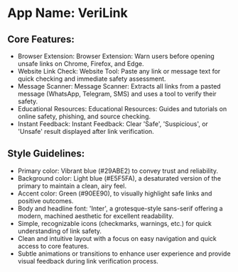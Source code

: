# **App Name**: VeriLink

## Core Features:

- Browser Extension: Browser Extension:  Warn users before opening unsafe links on Chrome, Firefox, and Edge.
- Website Link Check: Website Tool: Paste any link or message text for quick checking and immediate safety assessment.
- Message Scanner: Message Scanner: Extracts all links from a pasted message (WhatsApp, Telegram, SMS) and uses a tool to verify their safety.
- Educational Resources: Educational Resources: Guides and tutorials on online safety, phishing, and source checking.
- Instant Feedback: Instant Feedback: Clear 'Safe', 'Suspicious', or 'Unsafe' result displayed after link verification.

## Style Guidelines:

- Primary color: Vibrant blue (#29ABE2) to convey trust and reliability.
- Background color: Light blue (#E5F5FA), a desaturated version of the primary to maintain a clean, airy feel.
- Accent color: Green (#90EE90), to visually highlight safe links and positive outcomes.
- Body and headline font: 'Inter', a grotesque-style sans-serif offering a modern, machined aesthetic for excellent readability.
- Simple, recognizable icons (checkmarks, warnings, etc.) for quick understanding of link safety.
- Clean and intuitive layout with a focus on easy navigation and quick access to core features.
- Subtle animations or transitions to enhance user experience and provide visual feedback during link verification process.
